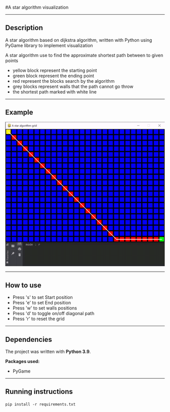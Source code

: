 #A star algorithm visualization

--------------------------------------

## Description
A star algorithm based on dijkstra algorithm,
written with Python using PyGame library to implement visualization 

A star algorithm use to find the approximate shortest path between to given points

- yellow block represent the starting point
- green block represent the ending point
- red represent the blocks search by the algorithm
- grey blocks represent walls that the path cannot go throw
- the shortest path marked with white line
--------------------------------------

## Example
![gif](./example.gif)

--------------------------------------

## How to use
- Press 's' to set Start position
- Press 'e' to set End position
- Press 'w' to set walls positions
- Press 'd' to toggle on/off diagonal path
- Press 'r' to reset the grid

--------------------------------------

## Dependencies
 The project was written with **Python 3.9**.
 
 **Packages used:**
 - PyGame
--------------------------------------
## Running instructions
`pip install -r requirements.txt`